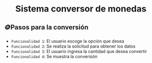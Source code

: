 <h1 align="center"> Sistema conversor de monedas </h1>

## :coin:Pasos para la conversión

- `Funcionalidad 1`: El usuario escoge la opción que desea
- `Funcionalidad 2`: Se realiza la solicitud para obtener los datos
- `Funcionalidad 3`: El usuario ingresa la cantidad que desea convertir
- `Funcionalidad 4`: Se muestra la conversión

